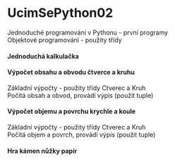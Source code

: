# UcimSePython02
Jednoduché programování v Pythonu - první programy\
Objektové programování - použity třídy
#### Jednoduchá kalkulačka
#### Výpočet obsahu a obvodu čtverce a kruhu
Základní výpočty - použity třídy Ctverec a Kruh\
Počítá obsah a obvod, provádí výpis (použit tuple)
#### Výpočet objemu a povrchu krychle a koule
Základní výpočty - použity třídy Ctverec a Kruh\
Počítá objem a povrch, provádí výpis (použit tuple)
#### Hra kámen nůžky papír
